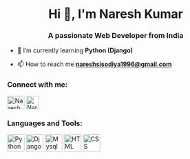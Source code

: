 <h1 align="center"> Hi 👋, I'm Naresh Kumar</h1>
<h3 align="center">A passionate Web Developer from India</h3>

- 🌱 I’m currently learning **Python (Django)**

- 📫 How to reach me **nareshsisodiya1996@gmail.com**

<h3 align="left">Connect with me:</h3>
<p align="left">
<a href="https://www.instagram.com/narsa_raj_sisodiya/" target="blank"><img align="center" src="https://raw.githubusercontent.com/rahuldkjain/github-profile-readme-generator/master/src/images/icons/Social/instagram.svg" alt="Naresh_Kumar" height="30" width="40" /></a>
<a href="https://www.linkedin.com/in/naresh-kumar-303583248/" target="blank"><img align="center" src="https://cdn-icons-png.flaticon.com/512/174/174857.png" alt="Naresh_kumar" height="30" width="30" /></a>  
</p>
<p align="left"> 
<h3 align="left">Languages and Tools:</h3>
<a href="https://www.linkedin.com/in/naresh-kumar-303583248/" target="_blank"><img align="center" src="https://cdn-icons-png.flaticon.com/512/5968/5968350.png" alt="Python" height="40" width="40" /></a> 
<a href="https://www.linkedin.com/in/naresh-kumar-303583248/" target="_blank"><img align="center" src="https://cdn-icons-png.flaticon.com/512/9307/9307630.png" alt="Django" height="40" width="40" /></a> 
<a href="https://www.linkedin.com/in/naresh-kumar-303583248/" target="_blank"><img align="center" src="https://cdn-icons-png.flaticon.com/512/919/919836.png" alt="Mysql" height="40" width="40" /></a>
<a href="https://www.linkedin.com/in/naresh-kumar-303583248/" target="_blank"><img align="center" src="https://cdn-icons-png.flaticon.com/512/1051/1051277.png" alt="HTML" height="40" width="40" /></a>
<a href="https://www.linkedin.com/in/naresh-kumar-303583248/" target="_blank"><img align="center" src="https://cdn-icons-png.flaticon.com/512/732/732190.png" alt="CSS" height="40" width="40" /></a>

</p>

